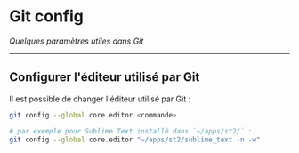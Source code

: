 # Git config

*Quelques paramètres utiles dans Git*

---

## Configurer l'éditeur utilisé par Git

Il est possible de changer l'éditeur utilisé par Git :

```bash
git config --global core.editor <commande>

# par exemple pour Sublime Text installé dans `~/apps/st2/` :
git config --global core.editor "~/apps/st2/sublime_text -n -w"
```

